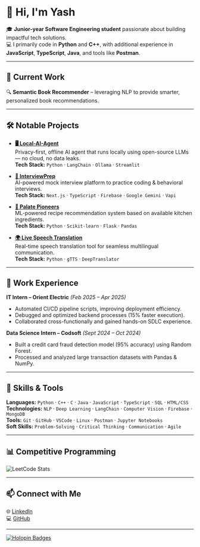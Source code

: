 # 👋 Hi, I'm Yash  

🎓 **Junior-year Software Engineering student** passionate about building impactful tech solutions.  
💻 I primarily code in **Python** and **C++**, with additional experience in **JavaScript**, **TypeScript**, **Java**, and tools like **Postman**.  

---

## 🚀 Current Work
🔍 **Semantic Book Recommender** – leveraging NLP to provide smarter, personalized book recommendations.

---

## 🛠️ Notable Projects

- **[🖥️ Local-AI-Agent](https://github.com/yxsh-uwu/Local-AI-Agent)**  
  Privacy-first, offline AI agent that runs locally using open-source LLMs — no cloud, no data leaks.  
  **Tech Stack:** `Python` · `LangChain` · `Ollama` · `Streamlit`

- **[💬 InterviewPrep](https://github.com/yxsh-uwu/InterviewPrep)**  
  AI-powered mock interview platform to practice coding & behavioral interviews.  
  **Tech Stack:** `Next.js` · `TypeScript` · `Firebase` · `Google Gemini` · `Vapi`

- **[🍳 Palate Pioneers](https://github.com/yxsh-uwu/PalatePioneers)**  
  ML-powered recipe recommendation system based on available kitchen ingredients.  
  **Tech Stack:** `Python` · `Scikit-learn` · `Flask` · `Pandas`

- **[🌍 Live Speech Translation](https://github.com/yxsh-uwu/SpeechTranslator)**  
  Real-time speech translation tool for seamless multilingual communication.  
  **Tech Stack:** `Python` · `gTTS` · `DeepTranslator`

---

## 💼 Work Experience

**IT Intern – Orient Electric** *(Feb 2025 – Apr 2025)*  
- Automated CI/CD pipeline scripts, improving deployment efficiency.  
- Debugged and optimized backend processes (15% faster execution).  
- Collaborated cross-functionally and gained hands-on SDLC experience.  

**Data Science Intern – Codsoft** *(Sept 2024 – Oct 2024)*  
- Built a credit card fraud detection model (95% accuracy) using Random Forest.  
- Processed and analyzed large transaction datasets with Pandas & NumPy.  

---

## 🧠 Skills & Tools

**Languages:** `Python` · `C++` · `C` · `Java` · `JavaScript` · `TypeScript` · `SQL` · `HTML/CSS`  
**Technologies:** `NLP` · `Deep Learning` · `LangChain` · `Computer Vision` · `Firebase` · `MongoDB`  
**Tools:** `Git` · `GitHub` · `VSCode` · `Linux` · `Postman` · `Jupyter Notebooks`  
**Soft Skills:** `Problem-Solving` · `Critical Thinking` · `Communication` · `Agile`  

---

## 📊 Competitive Programming

![LeetCode Stats](https://leetcard.jacoblin.cool/yash27560?theme=dark&font=baloo&ext=contest)

---

## 📫 Connect with Me

🌐 [LinkedIn](https://linkedin.com/in/yxsh-agarwal)  
💻 [GitHub](https://github.com/yxsh-uwu)  

---

[![Holopin Badges](https://holopin.me/yxshuwu)](https://holopin.io/@yxshuwu)
